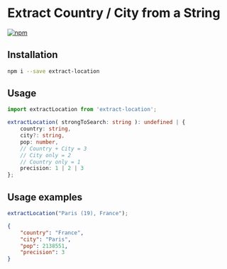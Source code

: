 # Extract Country / City from a String

[![npm](https://img.shields.io/npm/v/extract-location)](https://www.npmjs.com/package/extract-location)

## Installation

```bash
npm i --save extract-location
```

## Usage

```typescript
import extractLocation from 'extract-location';

extractLocation( strongToSearch: string ): undefined | {
    country: string,
    city?: string,
    pop: number,
    // Country + City = 3
    // City only = 2
    // Country only = 1
    precision: 1 | 2 | 3
};
```

## Usage examples

```typescript
extractLocation("Paris (19), France");
```

```json
{
    "country": "France",
    "city": "Paris",
    "pop": 2138551,
    "precision": 3
}
```